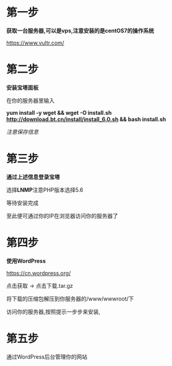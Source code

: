  # 第一步

**获取一台服务器,可以是vps,注意安装的是centOS7的操作系统**

<https://www.vultr.com/>

# 第二步

**安装宝塔面板**

在你的服务器里输入

**yum install -y wget && wget -O install.sh http://download.bt.cn/install/install_6.0.sh && bash install.sh**

*注意保存信息*

# 第三步

**通过上述信息登录宝塔**

选择**LNMP**注意PHP版本选择5.6

等待安装完成

至此便可通过你的IP在浏览器访问你的服务器了

# 第四步

**使用WordPress**

<https://cn.wordpress.org/>

点击获取 -> 点击下载.tar.gz

将下载的压缩包解压到你服务器的/www/wwwroot/下

访问你的服务器,按照提示一步步来安装,

# 第五步

通过WordPress后台管理你的网站

